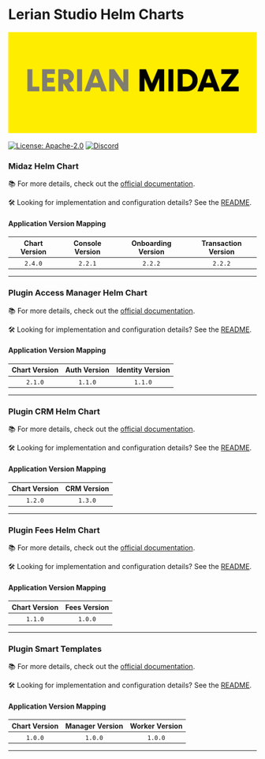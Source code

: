 # Lerian Studio Helm Charts

![banner](image/README/midaz-banner.png)


[![License: Apache-2.0](https://img.shields.io/badge/License-Apache_2.0-blue.svg)](https://github.com/LerianStudio/helm/blob/main/LICENSE)
[![Discord](https://img.shields.io/badge/Discord-Lerian%20Studio-%237289da.svg?logo=discord)](https://discord.gg/DnhqKwkGv3)

### Midaz Helm Chart 

📚 For more details, check out the [official documentation](https://docs.lerian.studio/docs/deploy-midaz-using-helm).

🛠️ Looking for implementation and configuration details? See the [README](https://charts.lerian.studio/charts/midaz).

#### Application Version Mapping

| Chart Version | Console Version | Onboarding Version | Transaction Version |
| :---: | :---: | :---: | :---: |
| `2.4.0` | `2.2.1` | `2.2.2` | `2.2.2` |
-----------------

### Plugin Access Manager Helm Chart    

📚 For more details, check out the [official documentation](https://docs.lerian.studio/docs/auth-identity).

🛠️ Looking for implementation and configuration details? See the [README](https://charts.lerian.studio/charts/plugin-access-manager).

#### Application Version Mapping

| Chart Version | Auth Version | Identity Version |
| :---: | :---: | :---: |
| `2.1.0` | `1.1.0` | `1.1.0` |

-----------------

### Plugin CRM Helm Chart

📚 For more details, check out the [official documentation](https://docs.lerian.studio/docs/crm).

🛠️ Looking for implementation and configuration details? See the [README](https://charts.lerian.studio/charts/plugin-crm).

#### Application Version Mapping

| Chart Version | CRM Version |
| :---: | :---: |
| `1.2.0` | `1.3.0` |
-----------------

### Plugin Fees Helm Chart

📚 For more details, check out the [official documentation](https://docs.lerian.studio/docs/fee-engine).

🛠️ Looking for implementation and configuration details? See the [README](https://charts.lerian.studio/charts/plugin-fees).

#### Application Version Mapping

| Chart Version | Fees Version |
| :---: | :---: |
| `1.1.0` | `1.0.0` |
-----------------

### Plugin Smart Templates

📚 For more details, check out the [official documentation](https://docs.lerian.studio/docs/smart-templates).

🛠️ Looking for implementation and configuration details? See the [README](https://charts.lerian.studio/charts/plugin-smart-templates).

#### Application Version Mapping

| Chart Version | Manager Version | Worker Version |
| :---: | :---: | :---: |
| `1.0.0` | `1.0.0` | `1.0.0` |
-----------------

